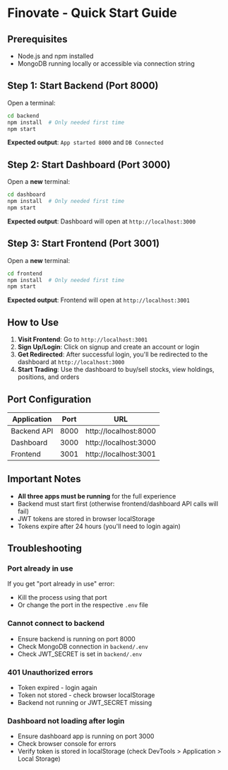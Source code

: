 # Finovate - Quick Start Guide

## Prerequisites
- Node.js and npm installed
- MongoDB running locally or accessible via connection string

## Step 1: Start Backend (Port 8000)

Open a terminal:
```bash
cd backend
npm install  # Only needed first time
npm start
```

**Expected output**: `App started 8000` and `DB Connected`

## Step 2: Start Dashboard (Port 3000)

Open a **new** terminal:
```bash
cd dashboard
npm install  # Only needed first time
npm start
```

**Expected output**: Dashboard will open at `http://localhost:3000`

## Step 3: Start Frontend (Port 3001)

Open a **new** terminal:
```bash
cd frontend
npm install  # Only needed first time
npm start
```

**Expected output**: Frontend will open at `http://localhost:3001`

## How to Use

1. **Visit Frontend**: Go to `http://localhost:3001`
2. **Sign Up/Login**: Click on signup and create an account or login
3. **Get Redirected**: After successful login, you'll be redirected to the dashboard at `http://localhost:3000`
4. **Start Trading**: Use the dashboard to buy/sell stocks, view holdings, positions, and orders

## Port Configuration

| Application | Port | URL |
|------------|------|-----|
| Backend API | 8000 | http://localhost:8000 |
| Dashboard | 3000 | http://localhost:3000 |
| Frontend | 3001 | http://localhost:3001 |

## Important Notes

- **All three apps must be running** for the full experience
- Backend must start first (otherwise frontend/dashboard API calls will fail)
- JWT tokens are stored in browser localStorage
- Tokens expire after 24 hours (you'll need to login again)

## Troubleshooting

### Port already in use
If you get "port already in use" error:
- Kill the process using that port
- Or change the port in the respective `.env` file

### Cannot connect to backend
- Ensure backend is running on port 8000
- Check MongoDB connection in `backend/.env`
- Check JWT_SECRET is set in `backend/.env`

### 401 Unauthorized errors
- Token expired - login again
- Token not stored - check browser localStorage
- Backend not running or JWT_SECRET missing

### Dashboard not loading after login
- Ensure dashboard app is running on port 3000
- Check browser console for errors
- Verify token is stored in localStorage (check DevTools > Application > Local Storage)

